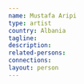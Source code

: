 ```yaml
---
name: Mustafa Aripi
type: artist
country: Albania
tagline:
description:
related-persons:
connections:
layout: person
---
```

